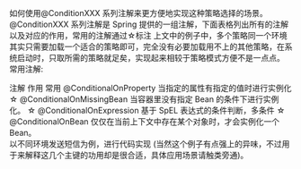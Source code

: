 如何使用@ConditionXXX 系列注解来更方便地实现这种策略选择的场景。
@ConditionXXX 系列注解是 Spring 提供的一组注解，下面表格列出所有的注解以及对应的作用，常用的注解通过☆标注
上文中的例子中，多个策略同一个环境其实只需要加载一个适合的策略即可，完全没有必要加载用不上的其他策略，在系统启动时，只取所需的策略就足矣，实现起来相较于策略模式方便不是一点点。
常用注解:

注解	作用	常用
@ConditionalOnProperty	当指定的属性有指定的值时进行实例化	☆
@ConditionalOnMissingBean	当容器里没有指定 Bean 的条件下进行实例化。	☆
@ConditionalOnExpression	基于 SpEL 表达式的条件判断，多条件	☆
@ConditionalOnBean	仅仅在当前上下文中存在某个对象时，才会实例化一个 Bean。	
以不同环境发送短信为例，进行代码实现 (当然这个例子有点强上的异味，不过用于来解释这几个主键的功用却是很合适，具体应用场景请触类旁通)。